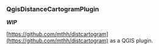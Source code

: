 ### QgisDistanceCartogramPlugin

_**WIP**_

[https://github.com/mthh/distcartogram](https://github.com/mthh/distcartogram) as a QGIS plugin.
